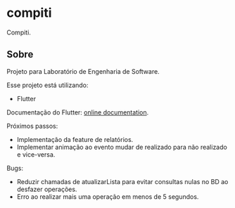 # compiti

Compiti.

## Sobre

Projeto para Laboratório de Engenharia de Software.

Esse projeto está utilizando:

- Flutter

Documentação do Flutter:
[online documentation](https://flutter.dev/docs).

Próximos passos:

- Implementação da feature de relatórios.
- Implementar animação ao evento mudar de realizado para não realizado e vice-versa.

Bugs:

- Reduzir chamadas de atualizarLista para evitar consultas nulas no BD ao desfazer operações.
- Erro ao realizar mais uma operação em menos de 5 segundos.